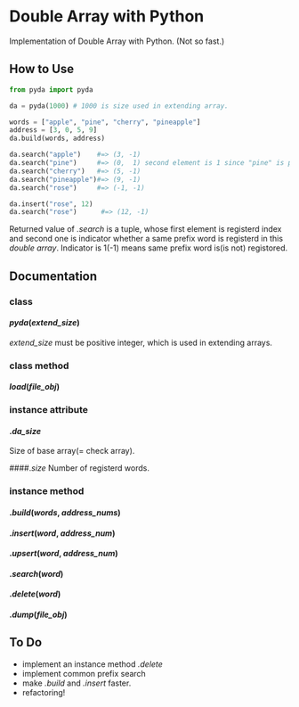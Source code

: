 # Double Array with Python
Implementation of Double Array with Python.
(Not so fast.)

## How to Use

```python
from pyda import pyda

da = pyda(1000) # 1000 is size used in extending array.

words = ["apple", "pine", "cherry", "pineapple"]
address = [3, 0, 5, 9]
da.build(words, address)

da.search("apple")    #=> (3, -1)
da.search("pine")     #=> (0,  1) second element is 1 since "pine" is prefix of "pineapple"
da.search("cherry")   #=> (5, -1)
da.search("pineapple")#=> (9, -1)
da.search("rose")     #=> (-1, -1)

da.insert("rose", 12)
da.search("rose")      #=> (12, -1)
```
Returned value of *.search* is a tuple, whose first element is registerd index and second one is indicator whether a same prefix word is registerd in this *double array*. Indicator is 1(-1) means same prefix word is(is not) registored.


## Documentation
### class
#### *pyda*(*extend_size*)
*extend_size* must be positive integer, which is used in extending arrays.

### class method
#### *load*(*file_obj*)

### instance attribute
#### .*da_size*
Size of base array(= check array).

####.*size*
Number of registerd words.

### instance method
#### .*build*(*words*, *address_nums*)

#### .*insert*(*word*, *address_num*)
#### .*upsert*(*word*, *address_num*)
#### .*search*(*word*)
#### .*delete*(*word*)
#### .*dump*(*file_obj*)


## To Do
* implement an instance method *.delete*
* implement common prefix search
* make *.build* and *.insert* faster.
* refactoring!